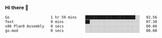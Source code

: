 ### Hi there 👋

<!--
**yeya24/yeya24** is a ✨ _special_ ✨ repository because its `README.md` (this file) appears on your GitHub profile.

Here are some ideas to get you started:

- 🔭 I’m currently working on ...
- 🌱 I’m currently learning ...
- 👯 I’m looking to collaborate on ...
- 🤔 I’m looking for help with ...
- 💬 Ask me about ...
- 📫 How to reach me: ...
- 😄 Pronouns: ...
- ⚡ Fun fact: ...
-->

<!--START_SECTION:waka-->

```txt
Go                   1 hr 59 mins    ███████████████████████░░   92.56 %
Text                 9 mins          ██░░░░░░░░░░░░░░░░░░░░░░░   07.38 %
x86 Plan9 Assembly   0 secs          ░░░░░░░░░░░░░░░░░░░░░░░░░   00.06 %
go.mod               0 secs          ░░░░░░░░░░░░░░░░░░░░░░░░░   00.00 %
```

<!--END_SECTION:waka-->
